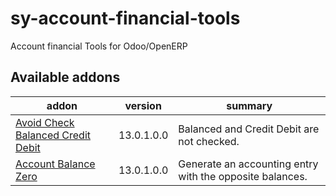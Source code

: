 # sy-account-financial-tools
Account financial Tools for Odoo/OpenERP

[//]: # (addons)

Available addons
----------------
addon | version | summary
--- | --- | ---
[Avoid Check Balanced Credit Debit](avoid_check_balanced_credit_Debit/) | 13.0.1.0.0 | Balanced and Credit Debit are not checked.
[Account Balance Zero](account_balance_zero/) | 13.0.1.0.0 | Generate an accounting entry with the opposite balances.

[//]: # (end addons)
